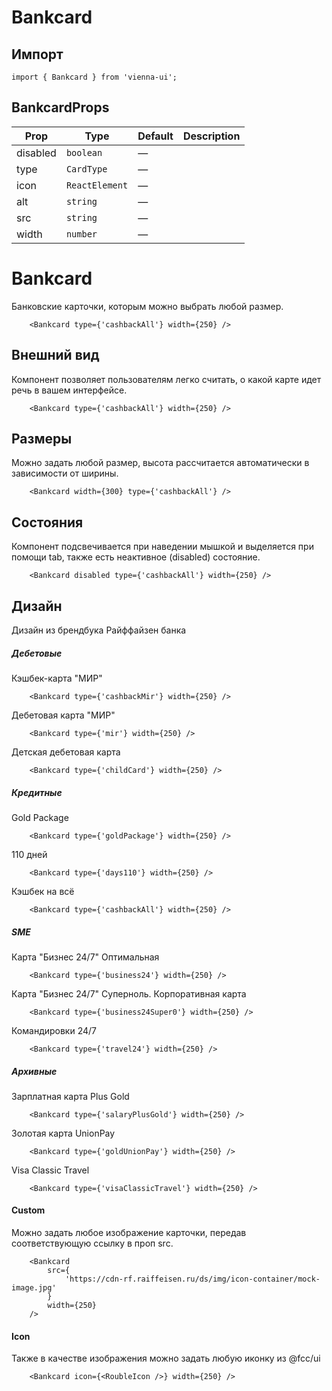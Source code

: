 # Bankcard
## Импорт

```
import { Bankcard } from 'vienna-ui';
```
## BankcardProps

| Prop | Type | Default | Description |
| --- | --- | --- | --- |
| disabled | `boolean` | — |  |
| type | `CardType` | — |  |
| icon | `ReactElement` | — |  |
| alt | `string` | — |  |
| src | `string` | — |  |
| width | `number` | — |  |

# Bankcard

Банковские карточки, которым можно выбрать любой размер.

```
    <Bankcard type={'cashbackAll'} width={250} />
```



## Внешний вид

Компонент позволяет пользователям легко считать, о какой карте идет речь в вашем интерфейсе.

```
    <Bankcard type={'cashbackAll'} width={250} />
```

## Размеры

Можно задать любой размер, высота рассчитается автоматически в зависимости от ширины.

```
    <Bankcard width={300} type={'cashbackAll'} />
```

## Состояния

Компонент подсвечивается при наведении мышкой и выделяется при помощи tab, также есть неактивное (disabled) состояние.

```
    <Bankcard disabled type={'cashbackAll'} width={250} />
```

## Дизайн

Дизайн из брендбука Райффайзен банка

##### Дебетовые

Кэшбек-карта "МИР"

```
    <Bankcard type={'cashbackMir'} width={250} />
```

Дебетовая карта "МИР"

```
    <Bankcard type={'mir'} width={250} />
```

Детская дебетовая карта

```
    <Bankcard type={'childCard'} width={250} />
```

##### Кредитные

Gold Package

```
    <Bankcard type={'goldPackage'} width={250} />
```

110 дней

```
    <Bankcard type={'days110'} width={250} />
```

Кэшбек на всё

```
    <Bankcard type={'cashbackAll'} width={250} />
```

##### SME

Карта "Бизнес 24/7" Оптимальная

```
    <Bankcard type={'business24'} width={250} />
```

Карта "Бизнес 24/7" Суперноль. Корпоративная карта

```
    <Bankcard type={'business24Super0'} width={250} />
```

Командировки 24/7

```
    <Bankcard type={'travel24'} width={250} />
```

##### Архивные

Зарплатная карта Plus Gold

```
    <Bankcard type={'salaryPlusGold'} width={250} />
```

Золотая карта UnionPay

```
    <Bankcard type={'goldUnionPay'} width={250} />
```

Visa Classic Travel

```
    <Bankcard type={'visaClassicTravel'} width={250} />
```

#### Custom

Можно задать любое изображение карточки, передав соответствующую ссылку в проп src.

```
    <Bankcard
        src={
            'https://cdn-rf.raiffeisen.ru/ds/img/icon-container/mock-image.jpg'
        }
        width={250}
    />
```

#### Icon

Также в качестве изображения можно задать любую иконку из @fcc/ui

```
    <Bankcard icon={<RoubleIcon />} width={250} />
```